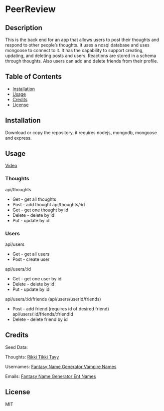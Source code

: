 # PeerReview
## Description
This is the back end for an app that allows users to post their thoughts and respond to other people’s thoughts.  It uses a nosql database and uses mongoose to connect to it.  It has the capability to support creating, updating, and deleting posts and users.  Reactions are stored in a schema through thoughts. Also users can add and delete friends from their profile.

## Table of Contents 

- [Installation](#installation)
- [Usage](#usage)
- [Credits](#credits)
- [License](#license)


## Installation

Download or copy the repository, it requires nodejs, mongodb, mongoose and express.


## Usage

[Video](https://drive.google.com/file/d/1W_CB1T0weeBxEJcCMbxgJG2QIkCZwa4x/view?usp=sharing)

 ### Thoughts
api/thoughts 
- Get - get all thoughts
- Post - add thought
api/thoughts/:id
- Get - get one thought by id
- Delete - delete by id
- Put - update by id

### Users 

api/users
- Get - get all users
- Post - create user

api/users/:id 
- Get - get one user by id
- Delete - delete by id
- Put - update by id

api/users/:id/friends
(api/users/userId/friends)
- Post - add friend (requires id of desired friend)
api/users/:id/friends/:friendId
- Delete - delete friend by id


## Credits
Seed Data: 

Thoughts: [Rikki Tikki Tavy](https://www.cs.cmu.edu/~mongoose/rtt.html) 

Usernames: [Fantasy Name Generator Vampire Names](https://www.fantasynamegenerators.com/vampire-names.php)

Emails: [Fantasy Name Generator Ent Names](https://www.fantasynamegenerators.com/ent-names.php)



## License

MIT
